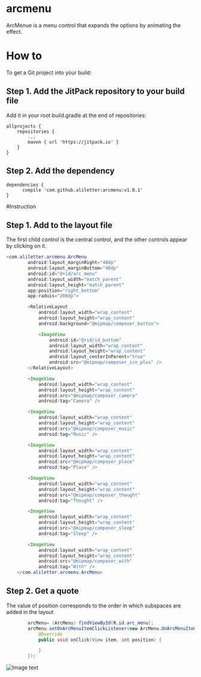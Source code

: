 # arcmenu
ArcMenue is a menu control that expands the options by animating the effect.
# How to
To get a Git project into your build:
## Step 1. Add the JitPack repository to your build file
Add it in your root build.gradle at the end of repositories:

	allprojects {
		repositories {
			...
			maven { url 'https://jitpack.io' }
		}
	}
## Step 2. Add the dependency

	dependencies {
          compile 'com.github.aliletter:arcmenu:v1.0.1'
	}
  
  
#Instruction
## Step 1. Add to the layout file
The first child control is the central control, and the other controls appear by clicking on it.
```Java
<com.aliletter.arcmenu.ArcMenu
        android:layout_marginRight="40dp"
        android:layout_marginBottom="40dp"
        android:id="@+id/arc_menu"
        android:layout_width="match_parent"
        android:layout_height="match_parent"
        app:position="right_bottom"
        app:raduis="200dp">

        <RelativeLayout
            android:layout_width="wrap_content"
            android:layout_height="wrap_content"
            android:background="@mipmap/composer_button">

            <ImageView
                android:id="@+id/id_buttom"
                android:layout_width="wrap_content"
                android:layout_height="wrap_content"
                android:layout_centerInParent="true"
                android:src="@mipmap/composer_icn_plus" />
        </RelativeLayout>

        <ImageView
            android:layout_width="wrap_content"
            android:layout_height="wrap_content"
            android:src="@mipmap/composer_camera"
            android:tag="Camera" />

        <ImageView
            android:layout_width="wrap_content"
            android:layout_height="wrap_content"
            android:src="@mipmap/composer_music"
            android:tag="Music" />

        <ImageView
            android:layout_width="wrap_content"
            android:layout_height="wrap_content"
            android:src="@mipmap/composer_place"
            android:tag="Place" />

        <ImageView
            android:layout_width="wrap_content"
            android:layout_height="wrap_content"
            android:src="@mipmap/composer_thought"
            android:tag="Thought" />

        <ImageView
            android:layout_width="wrap_content"
            android:layout_height="wrap_content"
            android:src="@mipmap/composer_sleep"
            android:tag="Sleep" />

        <ImageView
            android:layout_width="wrap_content"
            android:layout_height="wrap_content"
            android:src="@mipmap/composer_with"
            android:tag="With" />
    </com.aliletter.arcmenu.ArcMenu>
```

## Step 2. Get a quote
The value of position corresponds to the order in which subspaces are added in the layout
```Java
        arcMenu= (ArcMenu) findViewById(R.id.arc_menu);
        arcMenu.setOnArcMenuItemClickListener(new ArcMenu.OnArcMenuItemClickListener() {
            @Override
            public void onClick(View item, int position) {

            }
        });
```
![Image text](https://github.com/aliletter/arcmenu/blob/master/arcmenu.gif)